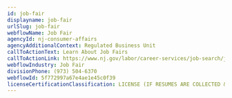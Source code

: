 ```yaml
---
id: job-fair
displayname: job-fair
urlSlug: job-fair
webflowName: Job Fair
agencyId: nj-consumer-affairs
agencyAdditionalContext: Regulated Business Unit
callToActionText: Learn About Job Fairs
callToActionLink: https://www.nj.gov/labor/career-services/job-search/job-fairs-recruitments/
webflowIndustry: Job Fair
divisionPhone: (973) 504-6370
webflowId: 5f772997a67e4ae1e45c0f39
licenseCertificationClassification: LICENSE (IF RESUMES ARE COLLECTED & REGISTRATION FEE CHARGED ATTENDEES)
---
```

